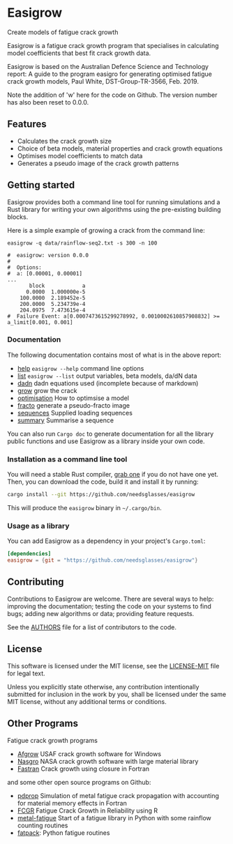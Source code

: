 # Easigrow
Create models of fatigue crack growth

Easigrow is a fatigue crack growth program that specialises in
calculating model coefficients that best fit crack growth data.

Easigrow is based on the Australian Defence Science and Technology report:
A guide to the program easigro for generating optimised fatigue crack
growth models, Paul White, DST-Group-TR-3566, Feb. 2019.

Note the addition of 'w' here for the code on Github.
The version number has also been reset to 0.0.0. 

## Features

- Calculates the crack growth size
- Choice of beta models, material properties and crack growth equations
- Optimises model coefficients to match data
- Generates a pseudo image of the crack growth patterns

## Getting started

Easigrow provides both a command line tool for running simulations
and a Rust library for writing your own algorithms using the
pre-existing building blocks.

Here is a simple example of growing a crack from the command line:

```
easigrow -q data/rainflow-seq2.txt -s 300 -n 100

#  easigrow: version 0.0.0
#  
#  Options: 
#  a: [0.00001, 0.00001]
...
       block            a 
      0.0000  1.000000e-5 
    100.0000  2.189452e-5 
    200.0000  5.234739e-4 
    204.0975  7.473615e-4 
#  Failure Event: a[0.0007473615299278992, 0.0010002610857908832] >= a_limit[0.001, 0.001]
```

### Documentation

The following documentation contains most of what is in the above report:

* [help](doc/help.md) `easigrow --help` command line options 
* [list](doc/list.md) `easigrow --list` output variables, beta models, da/dN data
* [dadn](doc/dadn.md) dadn equations used (incomplete because of markdown)
* [grow](doc/grow.md) grow the crack
* [optimisation](doc/optimisation.md) How to optimsise a model
* [fracto](doc/fracto.md) generate a pseudo-fracto image
* [sequences](doc/sequences.md) Supplied loading sequences
* [summary](doc/summary.md) Summarise a sequence

You can also run `Cargo doc` to generate documentation for all the library public functions and use Easigrow as a library inside your own code.

### Installation as a command line tool

You will need a stable Rust compiler, [grab one][Rust] if you do not have one
yet. Then, you can download the code, build it and install it by running:

```bash
cargo install --git https://github.com/needsglasses/easigrow
```

This will produce the `easigrow` binary in `~/.cargo/bin`.

### Usage as a library

You can add Easigrow as a dependency in your project's `Cargo.toml`:

```toml
[dependencies]
easigrow = {git = "https://github.com/needsglasses/easigrow"}
```

## Contributing

Contributions to Easigrow are welcome. There are several ways to help:
improving the documentation; testing the code on your systems to find
bugs; adding new algorithms or data; providing feature requests.

See the [AUTHORS](AUTHORS) file for a list of contributors to the code.

## License

This software is licensed under the MIT license, see the
[LICENSE-MIT](LICENSE-MIT) file for legal text.

Unless you explicitly state otherwise, any contribution intentionally submitted
for inclusion in the work by you, shall be licensed under the same MIT license,
without any additional terms or conditions.

[Rust]: https://www.rust-lang.org/downloads.html
[issues]: https://github.com/needsglasses/easigrow/issues/new
[user_manual]: http://needsglasses.github.io/easigrow/latest/book/
[devdoc]: http://needsglasses.github.io/easigrow/latest/easigrow/

## Other Programs

Fatigue crack growth programs

* [Afgrow] USAF crack growth software for Windows
* [Nasgro] NASA crack growth software with large material library
* [Fastran] Crack growth using closure in Fortran

and some other open source programs on Github:

* [pdprop] Simulation of metal fatigue crack propagation with accounting for material memory effects in Fortran
* [FCGR] Fatigue Crack Growth in Reliability using R
* [metal-fatigue] Start of a fatigue library in Python with some rainflow counting routines
* [fatpack]: Python fatigue routines

[efatigue]: https://www.efatigue.com/
[Fastran]: https://www.researchgate.net/publication/24314111_FASTRAN-2_A_fatigue_crack_growth_structural_analysis_program
[Nasgro]: https://www.swri.org/consortia/nasgro
[Afgrow]: https://www.afgrow.net/
[metal-fatigue]: https://github.com/alexm2303/metal-fatigue
[pdprop]: https://github.com/pdprop/pdprop
[FCGR]: https://github.com/cran/FCGR
[fatpack]: https://github.com/gunnstein/fatpack
